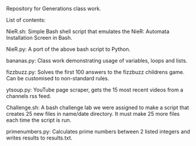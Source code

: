 Repository for Generations class work.

List of contents:

NieR.sh: Simple Bash shell script that emulates the NieR: Automata Installation Screen in Bash.

NieR.py: A port of the above bash script to Python.

bananas.py: Class work demonstrating usage of variables, loops and lists.

fizzbuzz.py: Solves the first 100 answers to the fizzbuzz childrens game. Can be customised to non-standard rules.

ytsoup.py: YouTube page scraper, gets the 15 most recent videos from a channels rss feed.

Challenge.sh: A bash challenge lab we were assigned to make a script that creates 25 new files in name/date directory. It must make 25 more files each time the script is run.

primenumbers.py: Calculates prime numbers between 2 listed integers and writes results to results.txt.
